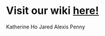 # Visit our wiki [here!](https://github.com/StanfordCS194/spr23-Team6/wiki)
Katherine Ho
Jared
Alexis
Penny
